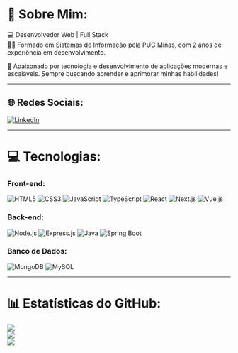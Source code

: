 # 💫 Sobre Mim:
💻 Desenvolvedor Web | Full Stack  
👨‍🎓 Formado em Sistemas de Informação pela PUC Minas, com 2 anos de experiência em desenvolvimento.  

🚀 Apaixonado por tecnologia e desenvolvimento de aplicações modernas e escaláveis. Sempre buscando aprender e aprimorar minhas habilidades!

---

## 🌐 Redes Sociais:
[![LinkedIn](https://img.shields.io/badge/LinkedIn-%230077B5.svg?style=for-the-badge&logo=linkedin&logoColor=white)](https://www.linkedin.com/in/juan-gabriel-sa/)  

---

# 💻 Tecnologias:

### **Front-end:**  
![HTML5](https://img.shields.io/badge/html5-%23E34F26.svg?style=for-the-badge&logo=html5&logoColor=white) 
![CSS3](https://img.shields.io/badge/css3-%231572B6.svg?style=for-the-badge&logo=css3&logoColor=white) 
![JavaScript](https://img.shields.io/badge/javascript-%23323330.svg?style=for-the-badge&logo=javascript&logoColor=%23F7DF1E) 
![TypeScript](https://img.shields.io/badge/typescript-%23007ACC.svg?style=for-the-badge&logo=typescript&logoColor=white) 
![React](https://img.shields.io/badge/react-%2320232a.svg?style=for-the-badge&logo=react&logoColor=%2361DAFB) 
![Next.js](https://img.shields.io/badge/Next-black?style=for-the-badge&logo=next.js&logoColor=white) 
![Vue.js](https://img.shields.io/badge/vuejs-%2335495e.svg?style=for-the-badge&logo=vue.js&logoColor=%234FC08D)  

### **Back-end:**  
![Node.js](https://img.shields.io/badge/node.js-6DA55F?style=for-the-badge&logo=node.js&logoColor=white) 
![Express.js](https://img.shields.io/badge/express.js-%23404d59.svg?style=for-the-badge&logo=express&logoColor=%2361DAFB) 
![Java](https://img.shields.io/badge/java-%23ED8B00.svg?style=for-the-badge&logo=openjdk&logoColor=white) 
![Spring Boot](https://img.shields.io/badge/spring%20boot-%236DB33F.svg?style=for-the-badge&logo=spring&logoColor=white)  

### **Banco de Dados:**  
![MongoDB](https://img.shields.io/badge/mongodb-%2347A248.svg?style=for-the-badge&logo=mongodb&logoColor=white) 
![MySQL](https://img.shields.io/badge/mysql-%2300758F.svg?style=for-the-badge&logo=mysql&logoColor=white)  

---

# 📊 Estatísticas do GitHub:
![](https://github-readme-stats.vercel.app/api?username=JuanGabriel-SA&theme=dark&hide_border=false&include_all_commits=false&count_private=false)<br/>
![](https://nirzak-streak-stats.vercel.app/?user=JuanGabriel-SA&theme=dark&hide_border=false)<br/>
![](https://github-readme-stats.vercel.app/api/top-langs/?username=JuanGabriel-SA&theme=dark&hide_border=false&include_all_commits=false&count_private=false&layout=compact)

